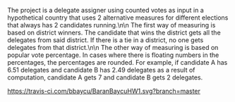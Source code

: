 The project is a delegate assigner using counted votes as input in a hypothetical country that uses 2 alternative measures for different elections that always has 2 candidates running.\n\n
The first way of measuring is based on district winners. The candidate that wins the district gets all the delegates from said district. If there is a tie in a district, no one gets delegates from that district.\n\n
The other way of measuring is based on popular vote percentage. In cases where there is floating numbers in the percentages, the percentages are rounded. For example, if candidate A has 6.51 delegates and candidate B has 2.49 delegates as a result of computation, candidate A gets 7 and candidate B gets 2 delegates.

https://travis-ci.com/bbaycu/BaranBaycuHW1.svg?branch=master
